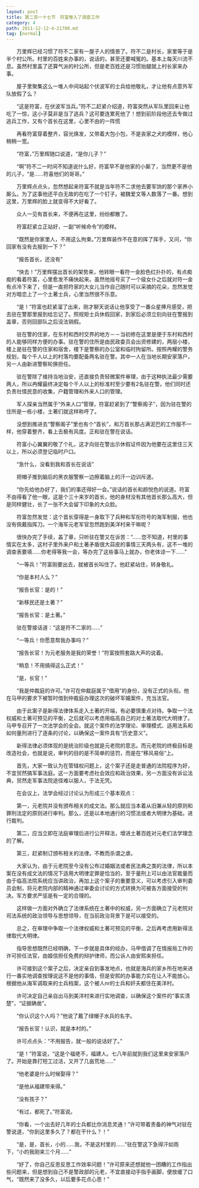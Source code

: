 ```yaml
---
layout: post
title: 第二百一十七节　符富卷入了调查工作
category: 4
path: 2011-12-12-4-21700.md
tag: [normal]
---
```


　　万里辉已经习惯了符不二家有一屋子人的情景了。符不二是村长，家里等于是半个村公所。村里的百姓来办事的，说话的，甚至还要喊冤的。基本上每天川流不息。虽然村里盖了还算气派的村公所，但是老百姓还是习惯抬腿就上村长家来办事。

　　屋子里聚集这么一堆人中间站起个伏波军的士兵给他敬礼，才让他有点意外军队放假了么？

　　“这是符富，在伏波军当兵。”符不二赶紧介绍道，符富突然从军队里回来让他吃了一惊，这小子莫非是当了逃兵？这可要连累死他了！想到前阶段他还去专做过逃兵工作，又有个首长在这里，心里不由的一阵慌

　　再看符富穿着整齐，容光焕发，又带着大包小包，不是丧家之犬的模样，他心稍稍一宽。

　　“符富，”万里辉随口说道，“是你儿子？”

　　“啊”符不二一时间不知道说什么好，符富早不是他家的小厮了，当然更不是他的儿子，“是……符喜他们的哥哥。”

　　万里辉点点头，忽然想起来符富不就是当年符不二求他去要军饷的那个家养小厮么。为了这事他还平白无故的在吃了一个钉子。被魏爱文等人数落了一番。想到这里，万里辉的脸上就变得不大好看了。

　　众人一见有首长来，不便再在这里，纷纷都散了。

　　符富赶紧立正站好，一副“听候命令”的模样。

　　“既然是你家里人，不用这么拘束。”万里辉装作不在意的挥了挥手，又问，“你回家有没有去报到一下？”

　　“报告首长，还没有”

　　“快去！”万里辉摆出首长的架势来，他转眼一看符一金脸色红扑扑的，有点痴痴的看着符富，心里愈发不痛快起来。虽然他摇号买了一个级女仆之后就对符一金有点冷下来了，但是一直把符家的大女儿当作自己随时可以采摘的花朵，忽然发觉对方暗恋上了一个土著士兵，心里当然很不乐意。

　　“是！”符富也赶紧溜了出来，刚才聊天说话让他享受了一番众星捧月感受，把去驻在警那里报到给忘记了。照规矩士兵休假回家，到家后必须立刻向驻在警报到盖章，否则回部队之后没法销假。

　　驻在警的住家，在东村和西村交界的地方－－当初修在这里是便于东村和西村的人能够同样方便的办事。驻在警的住所是由民政委员会出资修建的，两层小楼，楼上是驻在警的住家和宿舍，楼下是警察的办公室和临时拘留所。按照冉耀的警务规划，每个千人以上的村落均要配备两名驻在警。其中一人在当地长期安家落户，另一人由新进警察轮换担任。

　　驻在警除了维持当地治安，还直接负责轻微案件审理，由于这种执法最少需要两人，所以冉耀最终决定每个千人以上的标准村至少要有2名驻在警。他们同时还负责社情民意的收集，户籍管理和外来人口的管理。

　　军人探亲当然属于“外来人口”管理，符富赶紧到了“警察阁子”，因为驻在警的住所是一栋小楼，土著们就这样称呼了。

　　没想到推进去“警察阁子”里也有个“首长”，和万首长那占满泥巴的工作服不一样，他穿着整齐，看上去极有风度。正和驻在警在说话。

　　符富小心翼翼的敬了个礼，这才向驻在警出示休假证件因为他要在这里住三天以上，所以必须登记临时户口。

　　“急什么，没看到我和首长在说话”

　　把帽子推到脑后的黑衣服警察一边擦着脑上的汗一边训斥道。

　　“你先给他办好了，我们的事还得好一会。”说话的首长和颜悦色的说道。符富不由得看了他一眼，这是个三十来岁的首长，他的身材没有其他首长那么高大，但是同样健壮，长了一张不大会留下印象的大众脸。

　　符富忽然发觉：这个首长穿得是一身取下了兵种和军衔符号的海军制服，他也没有佩戴指挥刀。一个海军元老军官忽然跑到美洋村来干嘛呢？

　　很快办完了手续，盖了章，只听驻在警又在诉苦：“……您不知道，村里的事情实在太多，这村子里外来户和土著矛盾很大蒜皮的事情三天两头有，这不一堆的调查表要填……你老得等我一会，等办完了这些事马上就办，你老体谅一下……”

　　“一等兵！”符富刚要出去，就被首长叫住了。他赶紧站住，转身敬礼。

　　“你是本村人么？”

　　“报告长官：是的！”

　　“新移民还是土著？”

　　“报告长官：是土著。”

　　驻在警接话道：“这是符不二家的……”

　　“一等兵！你愿意帮我办事吗？”

　　“报告长官！为元老服务是我的荣誉！”符富按照套路大声的说着。

　　“稍息！不用搞得这么正式！”

　　“是，长官！”

　　“我是仲裁庭的许可。”许可在仲裁庭属于“借用”的身份，没有正式的头衔。他在马甲的要求下被暂时借到仲裁庭办理这次的破坏军婚案件，充当法官。

　　由于此案子是新得法律体系走入土著的开端，有必要慎重点对待。争取一个法权威和土著可预见的平衡，之后就可以考虑用临高自己的对土著法取代大明律了。马甲专召开了一次法学会的全会。就这个案件的法学理论、审理模式、适用法系和如何量刑进行了逐条的讨论，以确保这一案件具有“历史意义”。

　　新得法律必须体现的是统治阶级也就是元老院的意志。而元老院的终极目标是改造社会，也就是说，审判的目的是不简单的惩罚，而是在“移风易俗“上。

　　首先，大家一致认为在管辖权问题上，这个案子还是走普通的法院程序为好，不宜贸然搞军事法庭。这一方面要考虑社会效应和政治效果，另一方面没有诉讼法典，贸然走军事法院途径难以服人，于法无凭。

　　在会议上，法学会经过讨论认为形成三个基本观点：

　　第一，元老院并没有颁布相关的成文法。那么就应当本着从旧兼从轻的原则和罪刑法定的原则进行审判。那么，还是以本地通行的习惯法或者大明律为基础，进行裁判。

　　第二，应当立即在法庭审理后进行公开释法，增进土著百姓对元老们法学理念的了解。

　　第三，赶紧制订颁布相关的法律。不教而杀谓之虐。

　　大家认为，由于元老院至今没有公布过婚姻法或者民法典之类的法律，所以本案在没有成文法的情况下适用大明律定罪是恰当的，至于量刑上可以由法官裁量而由于临高法院系统应当讲政治，再加上这个案子的重要意义，可以考虑引入审判委员会制，将元老院内部的精神通过审委会讨论的方式转换为可被各方面接受的判决。军方要求严惩是有一定的合理的。

　　这样做一方面对外确立了法律系统在土著中的权威，另一方面确立了元老院对司法系统的政治领导与思想领导，在当前政治背景下是可以接受的。

　　总之，在审理中争取一个法律权威和土著可预见的平衡，之后再考虑用新得法律取代大明律。

　　指导思想既然已经明确，下一步就是具体的经办，马甲借调了在情报局工作的许可担任法官，由姬信担任免费的辩护律师，而公诉人由安熙来担任。

　　许可接到这个案子之后，决定亲自到事发地点，也就是海兵的家乡所在地来进行一番实地调查按理说这不是他的事情，但是安熙的办事能力实在让人不能放心。根据他从海军调取来的士兵档案，这个被人nr的士兵和奸夫都住在美洋村。

　　许可决定自己亲自出马到美洋村来进行实地调查，以确保这个案件的“事实清楚”，“证据确凿”。

　　“你认识这个人吗？”他说了戴了绿帽子水兵的名字。

　　“报告长官！认识，就是本村的。”

　　许可点点头：“不用报告，就一般的说话好了。”

　　“是！”符富说，“这是个福佬不，福建人。七八年前就到我们这里来安家落户了。开始是靠打短工过活，又开了几亩荒地……”

　　“他老婆是什么时候娶得？”

　　“是他从福建带来得。”

　　“没有孩子？”

　　“有过，都死了。”符富说。

　　“你看，一个出去好几年的士兵都比你消息灵通！”许可带着责备的神气对驻在警说道，“你到这里多久了？都在干什么？！”

　　“是，是，首长，小的……我，不是这村里的……”驻在警这下急得汗如雨下，“小的我刚来三个月……”

　　“好了，你自己反思反思工作效率问题！”许可原来还想就他一团糟的工作指出些问题来，但是想到自己不是警政部的元老，不宜直接动手指手画脚，便放缓了口气，“既然来了没多久，以后要多花点心思！”
